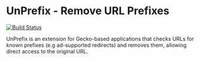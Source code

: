 # UnPrefix - Remove URL Prefixes

[![Build Status](https://drone.io/bitbucket.org/mithfindel/unprefix/status.png)](https://drone.io/bitbucket.org/mithfindel/unprefix/latest)

UnPrefix is an extension for Gecko-based applications that checks URLs for known prefixes (e.g ad-supported redirects) and removes them, allowing direct access to the original URL.

